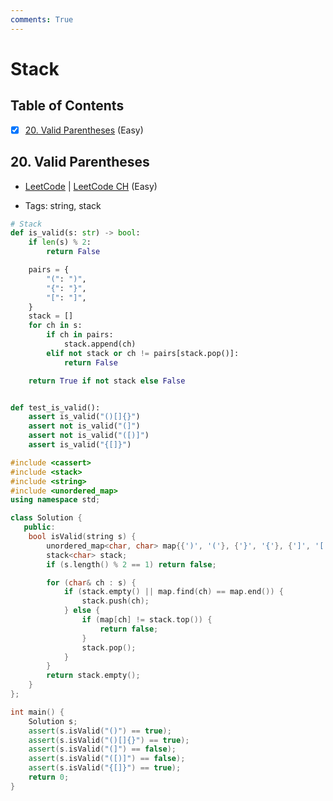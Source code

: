 ```yaml
---
comments: True
---
```


# Stack

## Table of Contents

- [x] [20. Valid Parentheses](https://leetcode.cn/problems/valid-parentheses/) (Easy)

## 20. Valid Parentheses

-   [LeetCode](https://leetcode.com/problems/valid-parentheses/) | [LeetCode CH](https://leetcode.cn/problems/valid-parentheses/) (Easy)

-   Tags: string, stack
```python title="20. Valid Parentheses - Python Solution"
# Stack
def is_valid(s: str) -> bool:
    if len(s) % 2:
        return False

    pairs = {
        "(": ")",
        "{": "}",
        "[": "]",
    }
    stack = []
    for ch in s:
        if ch in pairs:
            stack.append(ch)
        elif not stack or ch != pairs[stack.pop()]:
            return False

    return True if not stack else False


def test_is_valid():
    assert is_valid("()[]{}")
    assert not is_valid("(]")
    assert not is_valid("([)]")
    assert is_valid("{[]}")

```

```cpp title="20. Valid Parentheses - C++ Solution"
#include <cassert>
#include <stack>
#include <string>
#include <unordered_map>
using namespace std;

class Solution {
   public:
    bool isValid(string s) {
        unordered_map<char, char> map{{')', '('}, {'}', '{'}, {']', '['}};
        stack<char> stack;
        if (s.length() % 2 == 1) return false;

        for (char& ch : s) {
            if (stack.empty() || map.find(ch) == map.end()) {
                stack.push(ch);
            } else {
                if (map[ch] != stack.top()) {
                    return false;
                }
                stack.pop();
            }
        }
        return stack.empty();
    }
};

int main() {
    Solution s;
    assert(s.isValid("()") == true);
    assert(s.isValid("()[]{}") == true);
    assert(s.isValid("(]") == false);
    assert(s.isValid("([)]") == false);
    assert(s.isValid("{[]}") == true);
    return 0;
}
```
